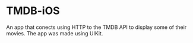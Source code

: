 # TMDB-iOS
An app that conects using HTTP to the TMDB API to display some of their movies.
The app was made using UIKit.
